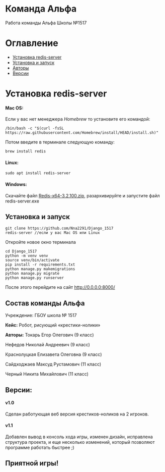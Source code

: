# Команда Альфа

Работа команды Альфа Школы №1517
# Оглавление
- [Установка redis-server](https://github.com/Nna2291/Django_1517#установка-redis-server)
- [Установка и запуск](https://github.com/Nna2291/Django_1517#установка-и-запуск)
- [Авторы](https://github.com/Nna2291/Django_1517#состав-команды-альфа)
- [Версии](https://github.com/Nna2291/Django_1517#версии)
# Установка redis-server
#### Mac OS:
Если у вас нет менеджера *Homebrew* то установите его командой:
```
/bin/bash -c "$(curl -fsSL https://raw.githubusercontent.com/Homebrew/install/HEAD/install.sh)"
```
Потом введите в терминале следующую команду:
```
brew install redis
```
#### Linux:

```
sudo apt install redis-server
```

#### Windows:
Скачайте файл [Redis-x64-3.2.100.zip](https://github.com/MSOpenTech/redis/releases/download/win-3.2.100/Redis-x64-3.2.100.zip), разархивируйте и запустите файл redis-server.exe
## Установка и запуск
```
git clone https://github.com/Nna2291/Django_1517
redis-server //если у вас Mac OS или Linux
```
Откройте новое окно терминала
```
cd Django_1517
python -m venv venv
source venv/bin/activate
pip install -r requirements.txt
python manage.py makemigrations
python manage.py migrate
python manage.py runserver
```

После этого перейдите на сайт http://0.0.0.0:8000/

## Состав команды Альфа
Учреждение:
ГБОУ школа № 1517

**Кейс:**
Робот, рисующий «крестики-нолики»

**Авторы:**
Токарь Егор Олегович (9 класс)

Нефедов Николай Андреевич (9 класс)

Краснолуцкая Елизавета Олеговна (9 класс)

Сайдходжаев Максуд Рустамович (11 класс)

Черный Никита Михайлович (11 класс)
## Версии:
#### v1.0 
Сделан работующая веб версия крестиков-ноликов на 2 игроков.
#### v1.1
Добавлен вывод в консоль хода игры, изменен дизайн, исправлена структура проекта,
и еще несколько изменений, который позволяют программе работать быстрее ;)
## Приятной игры!